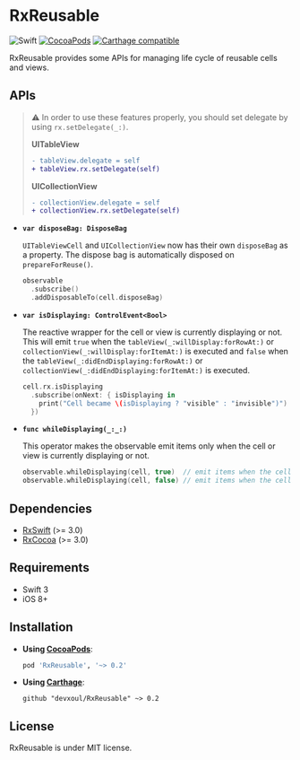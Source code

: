 RxReusable
==========

![Swift](https://img.shields.io/badge/Swift-3.0-orange.svg)
[![CocoaPods](http://img.shields.io/cocoapods/v/RxReusable.svg)](https://cocoapods.org/pods/RxReusable)
[![Carthage compatible](https://img.shields.io/badge/Carthage-compatible-4BC51D.svg?style=flat)](https://github.com/Carthage/Carthage)

RxReusable provides some APIs for managing life cycle of reusable cells and views.

## APIs

> ⚠️ In order to use these features properly, you should set delegate by using `rx.setDelegate(_:)`.
>
> **UITableView**
>
> ```diff
> - tableView.delegate = self
> + tableView.rx.setDelegate(self)
> ```
>
> **UICollectionView**
>
> ```diff
> - collectionView.delegate = self
> + collectionView.rx.setDelegate(self)
> ```

* **`var disposeBag: DisposeBag`**

    `UITableViewCell` and `UICollectionView` now has their own `disposeBag` as a property. The dispose bag is automatically disposed on `prepareForReuse()`.

    ```swift
    observable
      .subscribe()
      .addDisposableTo(cell.disposeBag)
    ```

* **`var isDisplaying: ControlEvent<Bool>`**

    The reactive wrapper for the cell or view is currently displaying or not. This will emit `true` when the `tableView(_:willDisplay:forRowAt:)` or `collectionView(_:willDisplay:forItemAt:)` is executed and `false` when the `tableView(_:didEndDisplaying:forRowAt:)` or `collectionView(_:didEndDisplaying:forItemAt:)` is executed.

    ```swift
    cell.rx.isDisplaying
      .subscribe(onNext: { isDisplaying in
        print("Cell became \(isDisplaying ? "visible" : "invisible")")
      })
    ```

* **`func whileDisplaying(_:_:)`**

    This operator makes the observable emit items only when the cell or view is currently displaying or not.

    ```swift
    observable.whileDisplaying(cell, true)  // emit items when the cell is visible
    observable.whileDisplaying(cell, false) // emit items when the cell is not visible
    ```

## Dependencies

- [RxSwift](https://github.com/ReactiveX/RxSwift) (>= 3.0)
- [RxCocoa](https://github.com/ReactiveX/RxSwift) (>= 3.0)

## Requirements

- Swift 3
- iOS 8+

## Installation

- **Using [CocoaPods](https://cocoapods.org)**:

    ```ruby
    pod 'RxReusable', '~> 0.2'
    ```

- **Using [Carthage](https://github.com/Carthage/Carthage)**:

    ```
    github "devxoul/RxReusable" ~> 0.2
    ```

## License

RxReusable is under MIT license.

